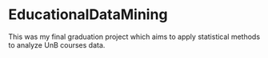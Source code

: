 # EducationalDataMining
This was my final graduation project which aims to apply statistical methods to analyze UnB courses data.

